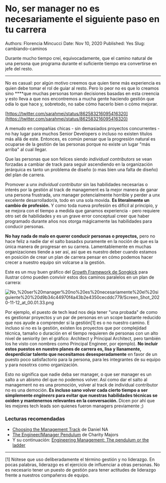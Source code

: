 # No, ser manager no es necesariamente el siguiente paso en tu carrera

Authors: Florencia Mincucci
Date: Nov 10, 2020
Published: Yes
Slug: cambiando-caminos

Durante mucho tiempo creí, equivocadamente, que el camino natural de una persona que programa durante el suficiente tiempo era convertirse en jefe del resto. 

---

No es casual: por algún motivo creemos que quien tiene más experiencia es quien debe tomar el rol de guiar al resto. Pero lo peor no es que lo creamos sino ****que muchas personas toman decisiones basadas en esta creencia y esto lleva a que nos encontremos a mucha gente haciendo gestión que odia lo que hace y, sobretodo, no sabe cómo hacerlo bien o cómo mejorar.

[https://twitter.com/sarahmei/status/862583216095416320](https://twitter.com/sarahmei/status/862583216095416320)

A menudo en compañías chicas - sin demasiados proyectos concurrentes - no hay lugar para muchos Senior Developers o incluso no existen títulos más allá de este. Entonces, es común pensar que la progresión natural es ocuparse de la gestión de las personas porque no existe un lugar "más arriba" al cual llegar.

Que las personas que son felices siendo *individual contributors* se vean forzadas a cambiar de track para seguir ascendiendo en la organización jerárquica es tanto un problema de diseño (o mas bien una falta de diseño) del plan de carrera.

Promover a unx *individual contributor* sin las habilidades necesarias o interés por la gestión al track de management es la mejor manera de ganar una persona frustrada, unx manager potencialmente horrible y perder a unx excelente desarrollador/a, todo en una sola movida. **Es literalmente un cambio de profesión.** Y como toda nueva profesión es difícil al principio, y se mejora con el tiempo a medida que ganamos experiencia - pero requiere otro set de habilidades y es un grave error conceptual creer que haber programado durante años nos otorga mágicamente las habilidades para conducir personas.

**No hay nada de malo en querer conducir personas o proyectos,** pero no hace feliz a nadie dar el salto basadxs puramente en la noción de que es la única manera de progresar en su carrera. Lamentablemente en muchas organizaciones tiende a ser así, así que es nuestro deber cuando estamos en posición de crear un plan de carrera pensar en cómo podemos hacer crecer a nuestro equipo sin volcarse a la gestión. 

Este es un muy buen gráfico del [Growth Framework de Songkick](https://www.songkick.com/downloads/growth-framework/sk-growth-framework.pdf) para ilustrar cómo pueden convivir estos dos caminos paralelos en un plan de carrera:

![No,%20ser%20manager%20no%20es%20necesariamente%20el%20siguiente%20%20d9b34c44970f4a43b2e4350cecddc779/Screen_Shot_2020-11-12_at_00.01.33.png](No,%20ser%20manager%20no%20es%20necesariamente%20el%20siguiente%20%20d9b34c44970f4a43b2e4350cecddc779/Screen_Shot_2020-11-12_at_00.01.33.png)

Por ejemplo, el puesto de tech lead nos deja tener "una probada" de como es gestionar proyectos y un par de personas en un scope bastante reducido que nos ayude a comprender si la gestión[1] es o no nuestro camino. E incluso si no es la gestión, existen los proyectos que por complejidad técnica, tamaño o duración en el tiempo requieren de personas con un alto nivel de seniority (en el gráfico: Architect y Principal Architect, pero también los he visto con nombres como Principal Engineer, por ejemplo). **No incluir estos puestos en nuestro planes de carrera es, lisa y llanamente, desperdiciar talento que necesitamos desesperadamente** en favor de un puesto poco satisfactorio para la persona, para les integrantes de su equipo y para nosotrxs como organización.

Esto no significa que nadie deba ser manager, o que ser manager es un salto a un abismo del que no podemos volver. Así como dar el salto al management no es una promoción, volver al track de individual contributor no es una democión. **Es incluso sano volver cada cierto tiempo a ser simplemente *engineers* para evitar que nuestras habilidades técnicas se oxiden y mantenernos relevantes en la conversación.** Dicen por ahí que les mejores tech leads son quienes fueron managers previamente ;)

### Lecturas recomendadas

- [Choosing the Management Track](https://blog.danielna.com/choosing-the-management-track/) de Daniel NA
- [The Engineer/Manager Pendulum](https://charity.wtf/2017/05/11/the-engineer-manager-pendulum/) de Charity Majors
- Y su continuación: [Engineering Management: The pendulum or the ladder](https://charity.wtf/2019/01/04/engineering-management-the-pendulum-or-the-ladder/)

---

[1] Nótese que uso deliberadamente el término gestión y no liderazgo. En pocas palabras, liderazgo es el ejercicio de influenciar a otras personas. No es necesario tener un puesto de gestión para tener actitudes de liderazgo frente a nuestros compañerxs de equipo.